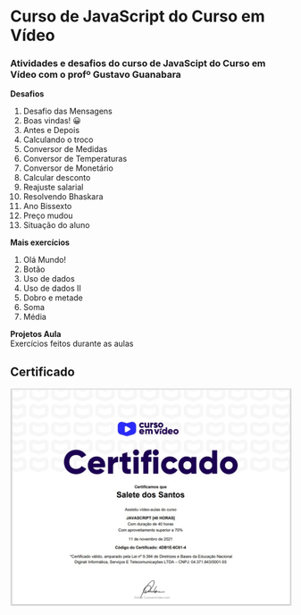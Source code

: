 # Curso de JavaScript do Curso em Vídeo
### Atividades e desafios do curso de JavaScipt do Curso em Vídeo com o **profº Gustavo Guanabara**

**Desafios**     
   1. Desafio das Mensagens
   2. Boas vindas! :grinning:
   3. Antes e Depois
   4. Calculando o troco
   5. Conversor de Medidas
   6. Conversor de Temperaturas
   7. Conversor de Monetário
   8. Calcular desconto
   9. Reajuste salarial
   10. Resolvendo Bhaskara
   11. Ano Bissexto
   12. Preço mudou
   13. Situação do aluno

**Mais exercícios**
1.   Olá Mundo!
2.   Botão
3.   Uso de dados
4.   Uso de dados II
5.   Dobro e metade
6.   Soma
7.   Média

**Projetos Aula**<br>
Exercícios feitos durante as aulas
<br>
## Certificado <br>
![Certificado](certificado-js.jpg)


